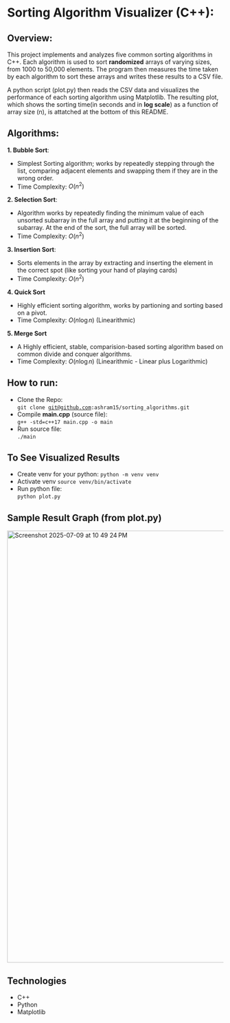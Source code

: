 # Sorting Algorithm Visualizer (C++): 

## Overview:
This project implements and analyzes five common sorting algorithms in C++. Each algorithm is used to sort <strong>randomized</strong> arrays of varying sizes, from 1000 to 50,000 elements. The program then measures the time taken by each algorithm to sort these arrays and writes these results to a CSV file. 

A python script (plot.py) then reads the CSV data and visualizes the performance of each sorting algorithm using Matplotlib. The resulting plot, which shows the sorting time(in seconds and in <strong>log scale</strong>) as a function of array size (n), is attatched at the bottom of this README. 

## Algorithms: 
**1. Bubble Sort**:
   - Simplest Sorting algorithm; works by repeatedly stepping through the list, comparing adjacent elements and swapping them if they are in the wrong order. 
   - Time Complexity: $O(n^2)$

**2. Selection Sort**:
   - Algorithm works by repeatedly finding the minimum value of each unsorted subarray in the full array and putting it at the beginning of the subarray. At the end of the sort, the full array will be sorted. 
   - Time Complexity: $O(n^2)$

**3. Insertion Sort**:
   - Sorts elements in the array by extracting and inserting the element in the correct spot (like sorting your hand of playing cards) 
   - Time Complexity: $O(n^2)$

**4. Quick Sort**
   - Highly efficient sorting algorithm, works by partioning and sorting based on a pivot.  
   - Time Complexity: $O(n \log n)$ (Linearithmic)

**5. Merge Sort**
   - A Highly efficient, stable, comparision-based sorting algorithm based on common divide and conquer algorithms. 
   - Time Complexity: $O(n \log n)$ (Linearithmic - Linear plus Logarithmic)
     
## How to run: 
- Clone the Repo:  
  <code>git clone git@github.com:ashram15/sorting_algorithms.git</code>
- Compile <strong>main.cpp</strong> (source file):  
  <code>g++ -std=c++17 main.cpp -o main</code>  
- Run source file:   
  <code>./main</code>
  
## To See Visualized Results
- Create venv for your python:
  <code>python -m venv venv</code>
- Activate venv 
  <code>source venv/bin/activate</code>    
- Run python file:  
  <code>python plot.py</code>

## Sample Result Graph (from plot.py)
<img width="1004" alt="Screenshot 2025-07-09 at 10 49 24 PM" src="https://github.com/user-attachments/assets/1aa597b5-45b7-4e27-978b-0a7f8675d8df" />

## Technologies 
- C++
- Python
- Matplotlib

